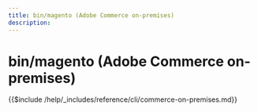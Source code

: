 ```yaml
---
title: bin/magento (Adobe Commerce on-premises)
description:
---
```


# bin/magento (Adobe Commerce on-premises)

{{$include /help/_includes/reference/cli/commerce-on-premises.md}}
